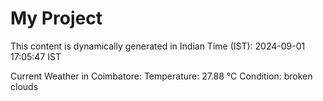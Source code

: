 # My Project

This content is dynamically generated in Indian Time (IST): 2024-09-01 17:05:47 IST


Current Weather in Coimbatore:
Temperature: 27.88 °C
Condition: broken clouds
